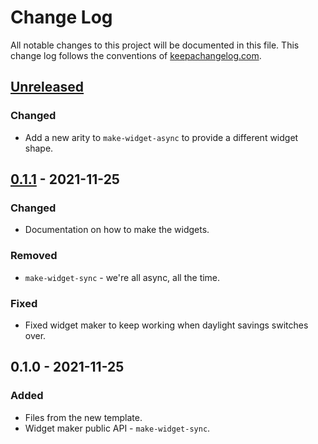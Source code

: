 # Change Log
All notable changes to this project will be documented in this file. This change log follows the conventions of [keepachangelog.com](http://keepachangelog.com/).

## [Unreleased]
### Changed
- Add a new arity to `make-widget-async` to provide a different widget shape.

## [0.1.1] - 2021-11-25
### Changed
- Documentation on how to make the widgets.

### Removed
- `make-widget-sync` - we're all async, all the time.

### Fixed
- Fixed widget maker to keep working when daylight savings switches over.

## 0.1.0 - 2021-11-25
### Added
- Files from the new template.
- Widget maker public API - `make-widget-sync`.

[Unreleased]: https://github.com/your-name/credit-card/compare/0.1.1...HEAD
[0.1.1]: https://github.com/your-name/credit-card/compare/0.1.0...0.1.1
